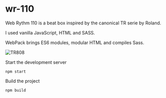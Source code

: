 # wr-110

Web Rythm 110 is a beat box inspired by the canonical TR serie by Roland.

I used vanilla JavaScript, HTML and SASS.

WebPack brings ES6 modules, modular HTML and compiles Sass.

![TR808](https://upload.wikimedia.org/wikipedia/commons/thumb/4/4c/Roland_TR-808_%28large%29.jpg/1200px-Roland_TR-808_%28large%29.jpg)


Start the development server
```
npm start
```
Build the project
```
npm build
```
